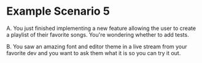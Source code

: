 # Example Scenario 5

A. You just finished implementing a new feature
allowing the user to create a playlist of their
favorite songs. You're wondering whether to add
tests.

B. You saw an amazing font and editor theme in a
live stream from your favorite dev and you want to
ask them what it is so you can try it out.
